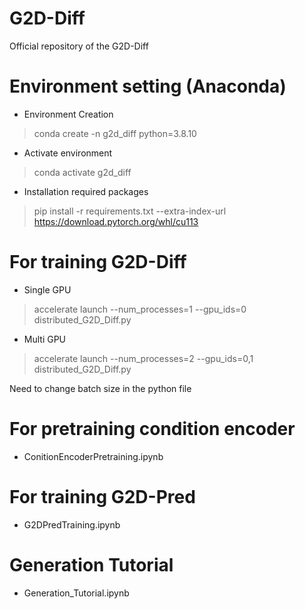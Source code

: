# G2D-Diff
Official repository of the G2D-Diff

# Environment setting (Anaconda)
- Environment Creation
> conda create -n g2d_diff python=3.8.10

- Activate environment
> conda activate g2d_diff
 
- Installation required packages
> pip install -r requirements.txt --extra-index-url https://download.pytorch.org/whl/cu113

# For training G2D-Diff
- Single GPU
> accelerate launch --num_processes=1 --gpu_ids=0 distributed_G2D_Diff.py

- Multi GPU
> accelerate launch --num_processes=2 --gpu_ids=0,1 distributed_G2D_Diff.py

Need to change batch size in the python file

# For pretraining condition encoder
- ConitionEncoderPretraining.ipynb

# For training G2D-Pred
- G2DPredTraining.ipynb

# Generation Tutorial
- Generation_Tutorial.ipynb

